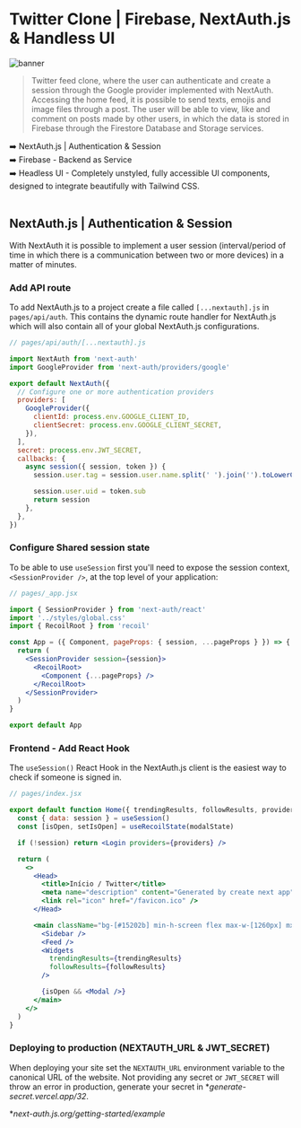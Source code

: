 # Twitter Clone | Firebase, NextAuth.js & Handless UI

![banner](banner.png)

> Twitter feed clone, where the user can authenticate and create a session through the Google provider implemented with NextAuth. Accessing the home feed, it is possible to send texts, emojis and image files through a post. The user will be able to view, like and comment on posts made by other users, in which the data is stored in Firebase through the Firestore Database and Storage services.

:arrow_right: NextAuth.js | Authentication & Session <br />
:arrow_right: Firebase - Backend as Service <br />
:arrow_right: Headless UI - Completely unstyled, fully accessible UI components, designed to integrate beautifully with Tailwind CSS. <br />
<br />

## NextAuth.js | Authentication & Session

With NextAuth it is possible to implement a user session (interval/period of time in which there is a communication between two or more devices) in a matter of minutes. 

### Add API route

To add NextAuth.js to a project create a file called  `[...nextauth].js` in `pages/api/auth`. This contains the dynamic route handler for NextAuth.js which will also contain all of your global NextAuth.js configurations.

```js
// pages/api/auth/[...nextauth].js

import NextAuth from 'next-auth'
import GoogleProvider from 'next-auth/providers/google'

export default NextAuth({
  // Configure one or more authentication providers
  providers: [
    GoogleProvider({
      clientId: process.env.GOOGLE_CLIENT_ID,
      clientSecret: process.env.GOOGLE_CLIENT_SECRET,
    }),
  ],
  secret: process.env.JWT_SECRET,
  callbacks: {
    async session({ session, token }) {
      session.user.tag = session.user.name.split(' ').join('').toLowerCase()

      session.user.uid = token.sub
      return session
    },
  },
})
```

### Configure Shared session state

To be able to use `useSession` first you'll need to expose the session context, `<SessionProvider />`, at the top level of your application:

```jsx
// pages/_app.jsx

import { SessionProvider } from 'next-auth/react'
import '../styles/global.css'
import { RecoilRoot } from 'recoil'

const App = ({ Component, pageProps: { session, ...pageProps } }) => {
  return (
    <SessionProvider session={session}>
      <RecoilRoot>
        <Component {...pageProps} />
      </RecoilRoot>
    </SessionProvider>
  )
}

export default App
```

### Frontend - Add React Hook

The `useSession()` React Hook in the NextAuth.js client is the easiest way to check if someone is signed in.

```jsx
// pages/index.jsx

export default function Home({ trendingResults, followResults, providers }) {
  const { data: session } = useSession()
  const [isOpen, setIsOpen] = useRecoilState(modalState)

  if (!session) return <Login providers={providers} />

  return (
    <>
      <Head>
        <title>Início / Twitter</title>
        <meta name="description" content="Generated by create next app" />
        <link rel="icon" href="/favicon.ico" />
      </Head>

      <main className="bg-[#15202b] min-h-screen flex max-w-[1260px] mx-auto">
        <Sidebar />
        <Feed />
        <Widgets
          trendingResults={trendingResults}
          followResults={followResults}
        />

        {isOpen && <Modal />}
      </main>
    </>
  )
}
```

### Deploying to production (NEXTAUTH_URL & JWT_SECRET) 

When deploying your site set the `NEXTAUTH_URL` environment variable to the canonical URL of the website. Not providing any secret or `JWT_SECRET` will throw an error in production, generate your secret in *<i>generate-secret.vercel.app/32</i>.

*<i>next-auth.js.org/getting-started/example</i>

